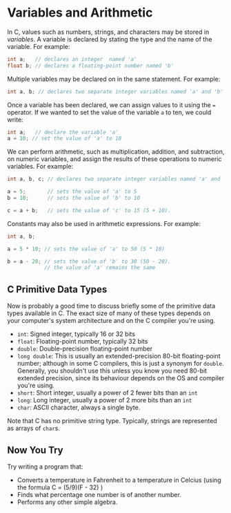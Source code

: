 Variables and Arithmetic
========================

In C, values such as numbers, strings, and characters may be stored in _variables_. A variable is declared by stating the type and the name of the variable. For example:
```c
int a;   // declares an integer  named 'a'
float b; // declares a floating-point number named 'b'
```
Multiple variables may be declared on in the same statement. For example:

```c
int a, b; // declares two separate integer variables named 'a' and 'b'
```

Once a variable has been declared, we can assign values to it using the `=` operator. If we wanted to set the value of the variable `a` to ten, we could write:

```c
int a;   // declare the variable 'a'
a = 10; // set the value of 'a' to 10
```

We can perform arithmetic, such as multiplication, addition, and subtraction, on numeric variables, and assign the results of these operations to numeric variables. For example:
```c
int a, b, c; // declares two separate integer variables named 'a' and 'b'

a = 5;       // sets the value of 'a' to 5
b = 10;      // sets the value of 'b' to 10

c = a + b;   // sets the value of 'c' to 15 (5 + 10).
```
Constants may also be used in arithmetic expressions. For example:

```c
int a, b;

a = 5 * 10; // sets the value of 'a' to 50 (5 * 10)

b = a - 20; // sets the value of 'b' to 30 (50 - 20).
            // the value of 'a' remains the same

```

C Primitive Data Types
----------------------

Now is probably a good time to discuss briefly some of the primitive data types available in C. The exact size of many of these types depends on your computer's system architecture and on the C compiler you're using.

 + `int`: Signed integer, typically 16 or 32 bits
 + `float`: Floating-point number, typically 32 bits
 + `double`: Double-precision floating-point number
 + `long double`: This is usually an extended-precision 80-bit floating-point number; although in some C compilers, this is just a synonym for `double`. Generally, you shouldn't use this unless you know you need 80-bit extended precision, since its behaviour depends on the OS and compiler you're using.
 + `short`: Short integer, usually a power of 2 fewer bits than an `int`
 + `long`: Long integer, usually a power of 2 more bits than an `int`
 + `char`: ASCII character, always a single byte.

 Note that C has no primitive string type. Typically, strings are represented as arrays of `char`s.

Now You Try
-----------

Try writing a program that:
 + Converts a temperature in Fahrenheit to a temperature in Celcius (using the formula C = (5/9)(F - 32) )
 + Finds what percentage one number is of another number.
 + Performs any other simple algebra.
